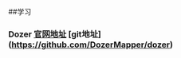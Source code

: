 ##学习
### Dozer [官网地址](https://dozermapper.github.io/) [git地址] (https://github.com/DozerMapper/dozer)